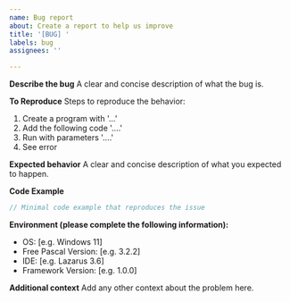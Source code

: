 ```yaml
---
name: Bug report
about: Create a report to help us improve
title: '[BUG] '
labels: bug
assignees: ''

---
```


**Describe the bug**
A clear and concise description of what the bug is.

**To Reproduce**
Steps to reproduce the behavior:
1. Create a program with '...'
2. Add the following code '....'
3. Run with parameters '....'
4. See error

**Expected behavior**
A clear and concise description of what you expected to happen.

**Code Example**
```pascal
// Minimal code example that reproduces the issue
```

**Environment (please complete the following information):**
 - OS: [e.g. Windows 11]
 - Free Pascal Version: [e.g. 3.2.2]
 - IDE: [e.g. Lazarus 3.6]
 - Framework Version: [e.g. 1.0.0]

**Additional context**
Add any other context about the problem here. 
